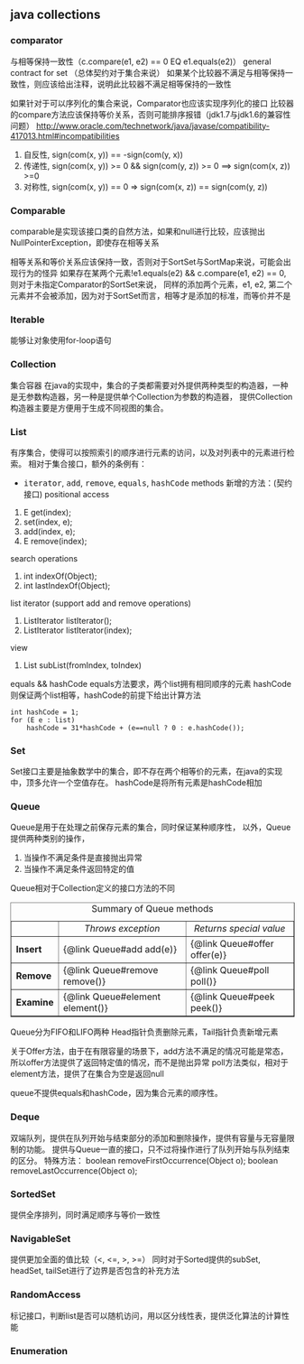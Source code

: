 
## java collections

### comparator
与相等保持一致性（c.compare(e1, e2) == 0 EQ e1.equals(e2)）
general contract for set （总体契约对于集合来说）
如果某个比较器不满足与相等保持一致性，则应该给出注释，说明此比较器不满足相等保持的一致性

如果针对于可以序列化的集合来说，Comparator也应该实现序列化的接口
比较器的compare方法应该保持等价关系，否则可能排序报错（jdk1.7与jdk1.6的兼容性问题）
http://www.oracle.com/technetwork/java/javase/compatibility-417013.html#incompatibilities

1. 自反性, sign(com(x, y)) == -sign(com(y, x))
2. 传递性, sign(com(x, y)) >= 0 && sign(com(y, z)) >= 0 ==> sign(com(x, z)) >=0
3. 对称性, sign(com(x, y)) == 0 => sign(com(x, z)) == sign(com(y, z))

### Comparable
comparable是实现该接口类的自然方法，如果和null进行比较，应该抛出NullPointerException，即使存在相等关系

相等关系和等价关系应该保持一致，否则对于SortSet与SortMap来说，可能会出现行为的怪异
如果存在某两个元素!e1.equals(e2) && c.compare(e1, e2) == 0, 则对于未指定Comparator的SortSet来说，
同样的添加两个元素，e1, e2, 第二个元素并不会被添加，因为对于SortSet而言，相等才是添加的标准，而等价并不是

### Iterable
能够让对象使用for-loop语句

### Collection
集合容器
在java的实现中，集合的子类都需要对外提供两种类型的构造器，一种是无参数构造器，另一种是提供单个Collection为参数的构造器，
提供Collection构造器主要是方便用于生成不同视图的集合。

### List
有序集合，使得可以按照索引的顺序进行元素的访问，以及对列表中的元素进行检索。
相对于集合接口，额外的条例有：
* <tt>iterator</tt>, <tt>add</tt>, <tt>remove</tt>, <tt>equals</tt>, <tt>hashCode</tt> methods
新增的方法：(契约接口)
positional access
1. E get(index);
2. set(index, e);
3. add(index, e);
4. E remove(index);

search operations
1. int indexOf(Object);
2. int lastIndexOf(Object);

list iterator (support add and remove operations)
1. ListIterator listIterator();
2. ListIterator listIterator(index);

view
1. List<E> subList(fromIndex, toIndex)

equals && hashCode
equals方法要求，两个list拥有相同顺序的元素
hashCode则保证两个list相等，hashCode的前提下给出计算方法
```code
int hashCode = 1;
for (E e : list)
    hashCode = 31*hashCode + (e==null ? 0 : e.hashCode());
```

### Set
Set接口主要是抽象数学中的集合，即不存在两个相等价的元素，在java的实现中，顶多允许一个空值存在。
hashCode是将所有元素是hashCode相加

### Queue
Queue是用于在处理之前保存元素的集合，同时保证某种顺序性，
以外，Queue提供两种类别的操作，
1. 当操作不满足条件是直接抛出异常
2. 当操作不满足条件返回特定的值

Queue相对于Collection定义的接口方法的不同
<table BORDER CELLPADDING=3 CELLSPACING=1>
 <caption>Summary of Queue methods</caption>
  <tr>
    <td></td>
    <td ALIGN=CENTER><em>Throws exception</em></td>
    <td ALIGN=CENTER><em>Returns special value</em></td>
  </tr>
  <tr>
    <td><b>Insert</b></td>
    <td>{@link Queue#add add(e)}</td>
    <td>{@link Queue#offer offer(e)}</td>
  </tr>
  <tr>
    <td><b>Remove</b></td>
    <td>{@link Queue#remove remove()}</td>
    <td>{@link Queue#poll poll()}</td>
  </tr>
  <tr>
    <td><b>Examine</b></td>
    <td>{@link Queue#element element()}</td>
    <td>{@link Queue#peek peek()}</td>
  </tr>
 </table>
 
 Queue分为FIFO和LIFO两种
 Head指针负责删除元素，Tail指针负责新增元素
 
 关于Offer方法，由于在有限容量的场景下，add方法不满足的情况可能是常态，所以offer方法提供了返回特定值的情况，而不是抛出异常
 poll方法类似，相对于element方法，提供了在集合为空是返回null
 
 queue不提供equals和hashCode，因为集合元素的顺序性。
 
 ### Deque
 双端队列，提供在队列开始与结束部分的添加和删除操作，提供有容量与无容量限制的功能。
 提供与Queue一直的接口，只不过将操作进行了队列开始与队列结束的区分。
 特殊方法：
 boolean removeFirstOccurrence(Object o);
 boolean removeLastOccurrence(Object o);
 
 ### SortedSet
 提供全序排列，同时满足顺序与等价一致性
 
 ### NavigableSet
 提供更加全面的值比较（<, <=, >, >=）
 同时对于Sorted提供的subSet, headSet, tailSet进行了边界是否包含的补充方法
 
 ### RandomAccess
 标记接口，判断list是否可以随机访问，用以区分线性表，提供泛化算法的计算性能
 
 ### Enumeration
 
 
 
